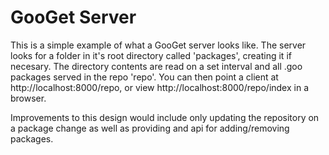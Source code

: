 # GooGet Server

This is a simple example of what a GooGet server looks like. 
The server looks for a folder in it's root directory called 'packages', 
creating it if necesary. The directory contents are read on a set 
interval and all .goo packages served in the repo 'repo'.
You can then point a client at http://localhost:8000/repo, or view 
http://localhost:8000/repo/index in a browser.

Improvements to this design would include only updating the repository on 
a package change as well as providing and api for adding/removing packages.
